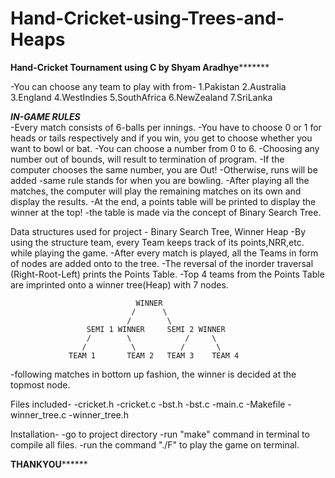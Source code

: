 # Hand-Cricket-using-Trees-and-Heaps

****************Hand-Cricket Tournament using C by Shyam Aradhye***********************

-You can choose any team to play with from-
    1.Pakistan
    2.Australia
    3.England
    4.WestIndies
    5.SouthAfrica
    6.NewZealand
    7.SriLanka
    
***IN-GAME RULES***    
-Every match consists of 6-balls per innings.
-You have to choose 0 or 1 for heads or tails respectively and if you win, you get to choose whether you want to bowl or bat.
-You can choose a number from 0 to 6.
-Choosing any number out of bounds, will result to termination of program.
-If the computer chooses the same number, you are Out!
-Otherwise, runs will be added
-same rule stands for when you are bowling.
-After playing all the matches, the computer will play the remaining matches on its own and display the results.
-At the end, a points table will be printed to display the winner at the top!
-the table is made via the concept of Binary Search Tree.


Data structures used for project - Binary Search Tree, Winner Heap
-By using the structure team, every Team keeps track of its points,NRR,etc. while playing the game.
-After every match is played, all the Teams in form of nodes are added onto to the tree.
-The reversal of the inorder traversal (Right-Root-Left) prints the Points Table.
-Top 4 teams from the Points Table are imprinted onto a winner tree(Heap) with 7 nodes.
                          
                                WINNER
                               /      \ 
                              /        \
                     SEMI 1 WINNER     SEMI 2 WINNER
                     /        \            /     \
                    /          \          /       \
                 TEAM 1       TEAM 2   TEAM 3    TEAM 4
-following matches in bottom up fashion, the winner is decided at the topmost node.

Files included-
-cricket.h
-cricket.c
-bst.h
-bst.c
-main.c
-Makefile
-winner_tree.c
-winner_tree.h

Installation-
-go to project directory
-run "make" command in terminal to compile all files.
-run the command "./F" to play the game on terminal.


**************************************THANKYOU********************************************

